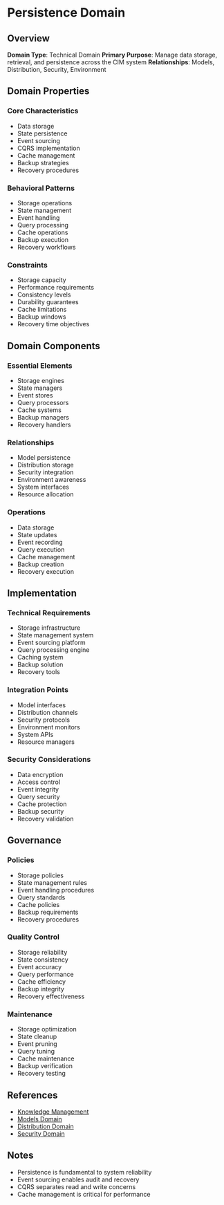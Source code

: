 # Persistence Domain

## Overview
**Domain Type**: Technical Domain
**Primary Purpose**: Manage data storage, retrieval, and persistence across the CIM system
**Relationships**: Models, Distribution, Security, Environment

## Domain Properties

### Core Characteristics
- Data storage
- State persistence
- Event sourcing
- CQRS implementation
- Cache management
- Backup strategies
- Recovery procedures

### Behavioral Patterns
- Storage operations
- State management
- Event handling
- Query processing
- Cache operations
- Backup execution
- Recovery workflows

### Constraints
- Storage capacity
- Performance requirements
- Consistency levels
- Durability guarantees
- Cache limitations
- Backup windows
- Recovery time objectives

## Domain Components

### Essential Elements
- Storage engines
- State managers
- Event stores
- Query processors
- Cache systems
- Backup managers
- Recovery handlers

### Relationships
- Model persistence
- Distribution storage
- Security integration
- Environment awareness
- System interfaces
- Resource allocation

### Operations
- Data storage
- State updates
- Event recording
- Query execution
- Cache management
- Backup creation
- Recovery execution

## Implementation

### Technical Requirements
- Storage infrastructure
- State management system
- Event sourcing platform
- Query processing engine
- Caching system
- Backup solution
- Recovery tools

### Integration Points
- Model interfaces
- Distribution channels
- Security protocols
- Environment monitors
- System APIs
- Resource managers

### Security Considerations
- Data encryption
- Access control
- Event integrity
- Query security
- Cache protection
- Backup security
- Recovery validation

## Governance

### Policies
- Storage policies
- State management rules
- Event handling procedures
- Query standards
- Cache policies
- Backup requirements
- Recovery procedures

### Quality Control
- Storage reliability
- State consistency
- Event accuracy
- Query performance
- Cache efficiency
- Backup integrity
- Recovery effectiveness

### Maintenance
- Storage optimization
- State cleanup
- Event pruning
- Query tuning
- Cache maintenance
- Backup verification
- Recovery testing

## References
- [Knowledge Management](../knowledge_management.md)
- [Models Domain](../models/readme.md)
- [Distribution Domain](../distribution/readme.md)
- [Security Domain](../security/readme.md)

## Notes
- Persistence is fundamental to system reliability
- Event sourcing enables audit and recovery
- CQRS separates read and write concerns
- Cache management is critical for performance 